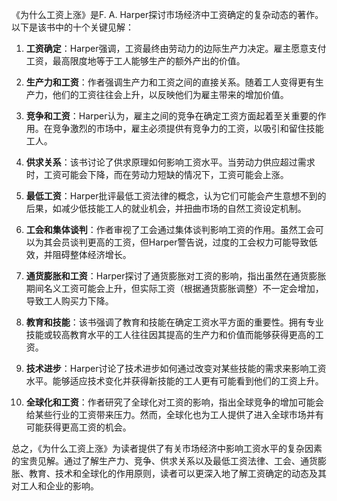 《为什么工资上涨》是F. A. Harper探讨市场经济中工资确定的复杂动态的著作。以下是该书中的十个关键见解：

1. **工资确定**：Harper强调，工资最终由劳动力的边际生产力决定。雇主愿意支付工资，最高限度地等于工人能够生产的额外产出的价值。

2. **生产力和工资**：作者强调生产力和工资之间的直接关系。随着工人变得更有生产力，他们的工资往往会上升，以反映他们为雇主带来的增加价值。

3. **竞争和工资**：Harper认为，雇主之间的竞争在确定工资方面起着至关重要的作用。在竞争激烈的市场中，雇主必须提供有竞争力的工资，以吸引和留住技能工人。

4. **供求关系**：该书讨论了供求原理如何影响工资水平。当劳动力供应超过需求时，工资可能会下降，而在劳动力短缺的情况下，工资可能会上涨。

5. **最低工资**：Harper批评最低工资法律的概念，认为它们可能会产生意想不到的后果，如减少低技能工人的就业机会，并扭曲市场的自然工资设定机制。

6. **工会和集体谈判**：作者审视了工会通过集体谈判影响工资的作用。虽然工会可以为其会员谈判更高的工资，但Harper警告说，过度的工会权力可能导致低效，并阻碍整体经济增长。

7. **通货膨胀和工资**：Harper探讨了通货膨胀对工资的影响，指出虽然在通货膨胀期间名义工资可能会上升，但实际工资（根据通货膨胀调整）不一定会增加，导致工人购买力下降。

8. **教育和技能**：该书强调了教育和技能在确定工资水平方面的重要性。拥有专业技能或较高教育水平的工人往往因其提高的生产力和价值而能够获得更高的工资。

9. **技术进步**：Harper讨论了技术进步如何通过改变对某些技能的需求来影响工资水平。能够适应技术变化并获得新技能的工人更有可能看到他们的工资上升。

10. **全球化和工资**：作者研究了全球化对工资的影响，指出全球竞争的增加可能会给某些行业的工资带来压力。然而，全球化也为工人提供了进入全球市场并有可能获得更高工资的机会。

总之，《为什么工资上涨》为读者提供了有关市场经济中影响工资水平的复杂因素的宝贵见解。通过了解生产力、竞争、供求关系以及最低工资法律、工会、通货膨胀、教育、技术和全球化的作用原则，读者可以更深入地了解工资确定的动态及其对工人和企业的影响。